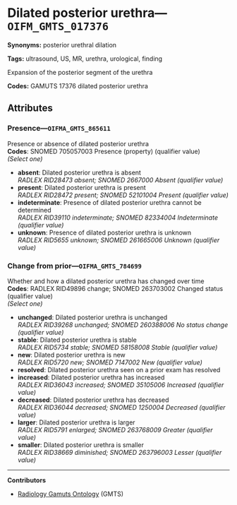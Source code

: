 # Dilated posterior urethra—`OIFM_GMTS_017376`

**Synonyms:** posterior urethral dilation

**Tags:** ultrasound, US, MR, urethra, urological, finding

Expansion of the posterior segment of the urethra

**Codes:** GAMUTS 17376 dilated posterior urethra

## Attributes

### Presence—`OIFMA_GMTS_865611`

Presence or absence of dilated posterior urethra  
**Codes**: SNOMED 705057003 Presence (property) (qualifier value)  
*(Select one)*

- **absent**: Dilated posterior urethra is absent  
_RADLEX RID28473 absent; SNOMED 2667000 Absent (qualifier value)_
- **present**: Dilated posterior urethra is present  
_RADLEX RID28472 present; SNOMED 52101004 Present (qualifier value)_
- **indeterminate**: Presence of dilated posterior urethra cannot be determined  
_RADLEX RID39110 indeterminate; SNOMED 82334004 Indeterminate (qualifier value)_
- **unknown**: Presence of dilated posterior urethra is unknown  
_RADLEX RID5655 unknown; SNOMED 261665006 Unknown (qualifier value)_

### Change from prior—`OIFMA_GMTS_784699`

Whether and how a dilated posterior urethra has changed over time  
**Codes**: RADLEX RID49896 change; SNOMED 263703002 Changed status (qualifier value)  
*(Select one)*

- **unchanged**: Dilated posterior urethra is unchanged  
_RADLEX RID39268 unchanged; SNOMED 260388006 No status change (qualifier value)_
- **stable**: Dilated posterior urethra is stable  
_RADLEX RID5734 stable; SNOMED 58158008 Stable (qualifier value)_
- **new**: Dilated posterior urethra is new  
_RADLEX RID5720 new; SNOMED 7147002 New (qualifier value)_
- **resolved**: Dilated posterior urethra seen on a prior exam has resolved  
- **increased**: Dilated posterior urethra has increased  
_RADLEX RID36043 increased; SNOMED 35105006 Increased (qualifier value)_
- **decreased**: Dilated posterior urethra has decreased  
_RADLEX RID36044 decreased; SNOMED 1250004 Decreased (qualifier value)_
- **larger**: Dilated posterior urethra is larger  
_RADLEX RID5791 enlarged; SNOMED 263768009 Greater (qualifier value)_
- **smaller**: Dilated posterior urethra is smaller  
_RADLEX RID38669 diminished; SNOMED 263796003 Lesser (qualifier value)_

---

**Contributors**

- [Radiology Gamuts Ontology](https://gamuts.net/) (GMTS)